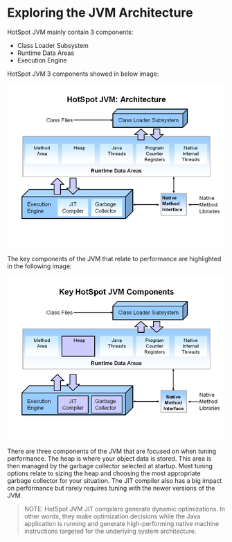 # Exploring the JVM Architecture

HotSpot JVM mainly contain 3 components:

* Class Loader Subsystem
* Runtime Data Areas
* Execution Engine

HotSpot JVM 3 components showed in below image:

![HotSpot JVM Architecture](img/hotspotjvm-1.PNG)

The key components of the JVM that relate to performance are highlighted in the following image:

![HotSpot JVM key comments](img/hotspotjvm-2.PNG)

There are three components of the JVM that are focused on when tuning performance. The heap is where your object data is stored. This area is then managed by the garbage collector selected at startup. Most tuning options relate to sizing the heap and choosing the most appropriate garbage collector for your situation. The JIT compiler also has a big impact on performance but rarely requires tuning with the newer versions of the JVM.

> NOTE: HotSpot JVM JIT compilers generate dynamic optimizations. In other words, they make optimization decisions while the Java application is running and generate high-performing native machine instructions targeted for the underlying system architecture.
